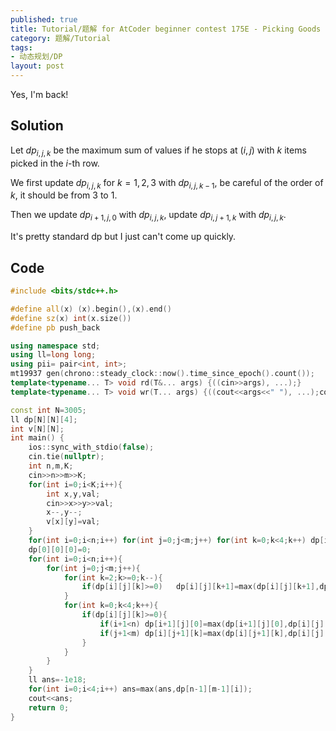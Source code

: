 ```yaml
---
published: true
title: Tutorial/题解 for AtCoder beginner contest 175E - Picking Goods
category: 题解/Tutorial
tags:
- 动态规划/DP 
layout: post
---
```

Yes, I'm back!
<!-- more -->

## Solution

Let $dp_{i,j,k}$ be the maximum sum of values if he stops at $(i,j)$ with $k$ items picked in the $i$-th row.

We first update $dp_{i,j,k}$ for $k=1,2,3$ with $dp_{i,j,k-1}$, be careful of the order of $k$, it should be from $3$ to $1$.

Then we update $dp_{i+1,j,0}$ with $dp_{i,j,k}$, update $dp_{i,j+1,k}$ with $dp_{i,j,k}$.

It's pretty standard dp but I just can't come up quickly.

## Code

```cpp
#include <bits/stdc++.h>

#define all(x) (x).begin(),(x).end()
#define sz(x) int(x.size())
#define pb push_back

using namespace std;
using ll=long long;
using pii= pair<int, int>;
mt19937 gen(chrono::steady_clock::now().time_since_epoch().count());
template<typename... T> void rd(T&... args) {((cin>>args), ...);}
template<typename... T> void wr(T... args) {((cout<<args<<" "), ...);cout<<endl;}

const int N=3005;
ll dp[N][N][4];
int v[N][N];
int main() {
    ios::sync_with_stdio(false);
    cin.tie(nullptr);
    int n,m,K;
    cin>>n>>m>>K;
    for(int i=0;i<K;i++){
        int x,y,val;
        cin>>x>>y>>val;
        x--,y--;
        v[x][y]=val;
    }
    for(int i=0;i<n;i++) for(int j=0;j<m;j++) for(int k=0;k<4;k++) dp[i][j][k]=-1e18;
    dp[0][0][0]=0;
    for(int i=0;i<n;i++){
        for(int j=0;j<m;j++){
            for(int k=2;k>=0;k--){
                if(dp[i][j][k]>=0)   dp[i][j][k+1]=max(dp[i][j][k+1],dp[i][j][k]+v[i][j]);
            }
            for(int k=0;k<4;k++){
                if(dp[i][j][k]>=0){
                    if(i+1<n) dp[i+1][j][0]=max(dp[i+1][j][0],dp[i][j][k]);
                    if(j+1<m) dp[i][j+1][k]=max(dp[i][j+1][k],dp[i][j][k]);
                }
            }
        }
    }
    ll ans=-1e18;
    for(int i=0;i<4;i++) ans=max(ans,dp[n-1][m-1][i]);
    cout<<ans;
    return 0;
}
```